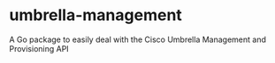 # umbrella-management
A Go package to easily deal with the Cisco Umbrella Management and Provisioning API
